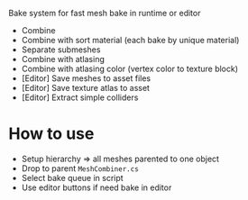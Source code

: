 Bake system for fast mesh bake in runtime or editor
- Combine
- Combine with sort material (each bake by unique material)
- Separate submeshes
- Combine with atlasing
- Combine with atlasing color (vertex color to texture block)
- [Editor] Save meshes to asset files
- [Editor] Save texture atlas to asset
- [Editor] Extract simple colliders


# How to use
- Setup hierarchy => all meshes parented to one object
- Drop to parent `MeshCombiner.cs`
- Select bake queue in script
- Use editor buttons if need bake in editor
